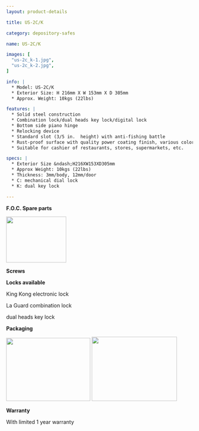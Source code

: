 ```yaml
---
layout: product-details

title: US-2C/K

category: depository-safes

name: US-2C/K

images: [
  "us-2c_k-1.jpg",
  "us-2c_k-2.jpg",
]

info: |
  * Model: US-2C/K
  * Exterior Size: H 216mm X W 153mm X D 305mm
  * Approx. Weight: 10kgs (22lbs)

features: |
  * Solid steel construction
  * Combination lock/dual heads key lock/digital lock
  * Bottom side piano hinge
  * Relocking device
  * Standard slot (3/5 in.  height) with anti-fishing battle
  * Rust-proof surface with quality power coating finish, various colors available
  * Suitable for cashier of restaurants, stores, supermarkets, etc.

specs: |
  * Exterior Size &ndash;H216XW153XD305mm
  * Approx Weight: 10kgs (22lbs)
  * Thickness: 3mm/body, 12mm/door
  * C: mechanical dial lock
  * K: dual key lock

---
```


**F.O.C. Spare parts**

<img alt="" src="{IMAGE_CDN}/us-2c_k-3.jpg" style="width: 162px; height: 124px;" />

**Screws**

**Locks available**

King Kong electronic lock

La Guard combination lock

dual heads key lock

**Packaging**

<img alt="" src="{IMAGE_CDN}/us-2c_k-4.jpg" style="width: 227px; height: 170px;" />

<img alt="" src="{IMAGE_CDN}/us-2c_k-5.jpg" style="width: 230px; height: 173px;" />

**Warranty**

With limited 1 year warranty
